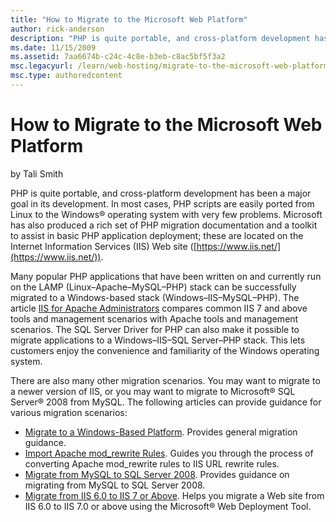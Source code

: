 ```yaml
---
title: "How to Migrate to the Microsoft Web Platform"
author: rick-anderson
description: "PHP is quite portable, and cross-platform development has been a major goal in its development. In most cases, PHP scripts are easily ported from Linux to th..."
ms.date: 11/15/2009
ms.assetid: 7aa6674b-c24c-4c8e-b3eb-c8ac5bf5f3a2
msc.legacyurl: /learn/web-hosting/migrate-to-the-microsoft-web-platform/how-to-migrate-to-the-microsoft-web-platform
msc.type: authoredcontent
---
```

How to Migrate to the Microsoft Web Platform
====================
by Tali Smith

PHP is quite portable, and cross-platform development has been a major goal in its development. In most cases, PHP scripts are easily ported from Linux to the Windows® operating system with very few problems. Microsoft has also produced a rich set of PHP migration documentation and a toolkit to assist in basic PHP application deployment; these are located on the Internet Information Services (IIS) Web site ([https://www.iis.net/](https://www.iis.net/)).

Many popular PHP applications that have been written on and currently run on the LAMP (Linux–Apache–MySQL–PHP) stack can be successfully migrated to a Windows-based stack (Windows–IIS–MySQL–PHP). The article [IIS for Apache Administrators](iis-for-apache-administrators.md) compares common IIS 7 and above tools and management scenarios with Apache tools and management scenarios. The SQL Server Driver for PHP can also make it possible to migrate applications to a Windows–IIS–SQL Server–PHP stack. This lets customers enjoy the convenience and familiarity of the Windows operating system.

There are also many other migration scenarios. You may want to migrate to a newer version of IIS, or you may want to migrate to Microsoft® SQL Server® 2008 from MySQL. The following articles can provide guidance for various migration scenarios:

- [Migrate to a Windows-Based Platform](migrate-to-a-windows-based-platform.md). Provides general migration guidance.
- [Import Apache mod\_rewrite Rules](../../extensions/url-rewrite-module/importing-apache-modrewrite-rules.md). Guides you through the process of converting Apache mod\_rewrite rules to IIS URL rewrite rules.
- [Migrate from MySQL to SQL Server 2008](migrate-from-mysql-to-sql-server-2008.md). Provides guidance on migrating from MySQL to SQL Server 2008.
- [Migrate from IIS 6.0 to IIS 7 or Above](../../publish/using-web-deploy/migrate-a-web-site-from-iis-60-to-iis-7-or-above.md). Helps you migrate a Web site from IIS 6.0 to IIS 7.0 or above using the Microsoft® Web Deployment Tool.
